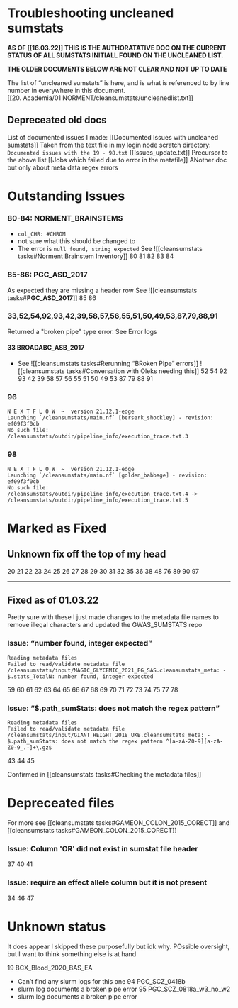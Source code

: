 # Troubleshooting uncleaned sumstats
**AS OF [[16.03.22]] THIS IS THE AUTHORATATIVE DOC ON THE CURRENT STATUS OF ALL SUMSTATS INITIALL FOUND ON THE UNCLEANED LIST.**

**THE OLDER DOCUMENTS BELOW ARE NOT CLEAR AND NOT UP TO DATE**

The list of “uncleaned sumstats” is here, and is what is referenced to by line number in everywhere in this document.  
[[20. Academia/01 NORMENT/cleansumstats/uncleanedlist.txt]]

## Depreceated old docs
List of documented issues I made: [[Documented Issues with uncleaned sumstats]]
Taken from the text file in my login node scratch directory: `Documented issues with the 19 - 98.txt`
[[Issues_update.txt]] Precursor to the above list
[[Jobs which failed due to error in the metafile]] ANother doc but only about meta data regex errors


# Outstanding Issues
### 80-84: NORMENT_BRAINSTEMS
- `col_CHR: #CHROM`
- not sure what this should be changed to
- The error is `null found, string expected`
See ![[cleansumstats tasks#Norment Brainstem Inventory]]
80
81
82
83
84

### 85-86: PGC_ASD_2017
As expected they are missing a header row
See ![[cleansumstats tasks#**PGC_ASD_2017**]]
85 
86
### 33,52,54,92,93,42,39,58,57,56,55,51,50,49,53,87,79,88,91
Returned a "broken pipe" type error. See Error logs
#### 33 BROADABC_ASB_2017
- See ![[cleansumstats tasks#Rerunning “BRoken PIpe” errors]] ![[cleansumstats tasks#Conversation with Oleks needing this]]
52
54
92
93
42
39
58
57
56
55
51
50
49
53
87
79
88
91

### 96
```
N E X T F L O W  ~  version 21.12.1-edge
Launching `/cleansumstats/main.nf` [berserk_shockley] - revision: ef09f3f0cb
No such file: /cleansumstats/outdir/pipeline_info/execution_trace.txt.3
```

### 98
```
N E X T F L O W  ~  version 21.12.1-edge
Launching `/cleansumstats/main.nf` [golden_babbage] - revision: ef09f3f0cb
No such file: /cleansumstats/outdir/pipeline_info/execution_trace.txt.4 -> /cleansumstats/outdir/pipeline_info/execution_trace.txt.5
```



# Marked as Fixed
## Unknown  fix off the top of my head

20
21
22
23
24
25
26
27
28
29
30
31
32
35
36
38
48
76
89
90
97

---
## Fixed as of 01.03.22
Pretty sure with these I just made changes to the metadata file names to remove illegal characters and updated the GWAS_SUMSTATS repo
### Issue: “number found, integer expected” 
```
Reading metadata files
Failed to read/validate metadata file /cleansumstats/input/MAGIC_GLYCEMIC_2021_FG_SAS.cleansumstats_meta: - $.stats_TotalN: number found, integer expected
```
59
60
61
62
63
64
65
66
67
68
69
70
71
72
73
74
75
77
78


### Issue: “$.path_sumStats: does not match the regex pattern”
```
Reading metadata files
Failed to read/validate metadata file /cleansumstats/input/GIANT_HEIGHT_2018_UKB.cleansumstats_meta: - $.path_sumStats: does not match the regex pattern ^[a-zA-Z0-9][a-zA-Z0-9_.-]+\.gz$
```
43
44
45

Confirmed in [[cleansumstats tasks#Checking the metadata files]]
# Depreceated files
For more see 
[[cleansumstats tasks#GAMEON_COLON_2015_CORECT]] and [[cleansumstats tasks#GAMEON_COLON_2015_CORECT]]
### Issue: Column 'OR' did not exist in sumstat file header
37
40
41

### Issue: require an effect allele column but it is not present
34
46
47



# Unknown status
It does appear I skipped these purposefully but idk why. POssible oversight, but I want to think something else is at hand

19 BCX_Blood_2020_BAS_EA
- Can’t find any slurm logs for this one
94 PGC_SCZ_0418b
- slurm log documents a broken pipe error
95 PGC_SCZ_0818a_w3_no_w2
- slurm log documents a broken pipe error